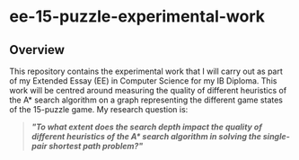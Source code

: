 # ee-15-puzzle-experimental-work
## Overview
This repository contains the experimental work that I will carry out as part of my Extended Essay (EE) in Computer Science for my IB Diploma. This work will be centred around measuring the quality of different heuristics of the A* search algorithm on a graph representing the different game states of the 15-puzzle game. My research question is:

>***"To what extent does the search depth impact the quality of different heuristics of the A\* search algorithm in solving the single-pair shortest path problem?"***
